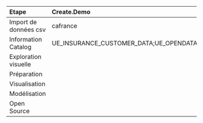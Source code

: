 | Etape                   | Create.Demo | Zeus          | Engage          |
| :---                    | :---        | :---          | :---          |
| Import de données csv   | cafrance    | public        |                |
| Information Catalog     | UE_INSURANCE_CUSTOMER_DATA;UE_OPENDATA_ACCIDENT | UE_INSURANCE_CUSTOMER_DATA;UE_OPENDATA_ACCIDENT    |    |
| Exploration visuelle    |  |     |    |
| Préparation             |   |     |    |
| Visualisation           |  |     |    |
| Modélisation            |  |     |    |
| Open Source             |  |     |    |
